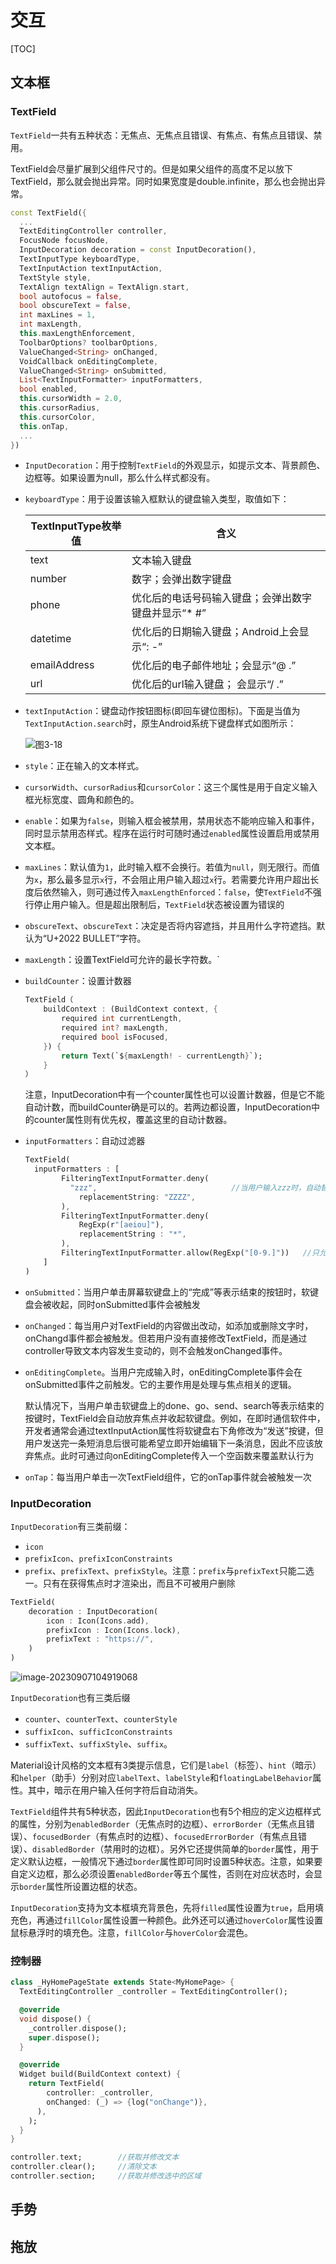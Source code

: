 # 交互

[TOC]

## 文本框

### TextField

`TextField`一共有五种状态：无焦点、无焦点且错误、有焦点、有焦点且错误、禁用。

TextField会尽量扩展到父组件尺寸的。但是如果父组件的高度不足以放下TextField，那么就会抛出异常。同时如果宽度是double.infinite，那么也会抛出异常。



~~~dart
const TextField({
  ...
  TextEditingController controller, 
  FocusNode focusNode,
  InputDecoration decoration = const InputDecoration(),
  TextInputType keyboardType,
  TextInputAction textInputAction,
  TextStyle style,
  TextAlign textAlign = TextAlign.start,
  bool autofocus = false,
  bool obscureText = false,
  int maxLines = 1,
  int maxLength,
  this.maxLengthEnforcement,
  ToolbarOptions? toolbarOptions,
  ValueChanged<String> onChanged,
  VoidCallback onEditingComplete,
  ValueChanged<String> onSubmitted,
  List<TextInputFormatter> inputFormatters,
  bool enabled,
  this.cursorWidth = 2.0,
  this.cursorRadius,
  this.cursorColor,
  this.onTap,
  ...
})
~~~

- `InputDecoration`：用于控制`TextField`的外观显示，如提示文本、背景颜色、边框等。如果设置为null，那么什么样式都没有。

- `keyboardType`：用于设置该输入框默认的键盘输入类型，取值如下：

  | TextInputType枚举值 | 含义                                                |
  | ------------------- | --------------------------------------------------- |
  | text                | 文本输入键盘                                        |
  | number              | 数字；会弹出数字键盘                                |
  | phone               | 优化后的电话号码输入键盘；会弹出数字键盘并显示“* #” |
  | datetime            | 优化后的日期输入键盘；Android上会显示“: -”          |
  | emailAddress        | 优化后的电子邮件地址；会显示“@ .”                   |
  | url                 | 优化后的url输入键盘； 会显示“/ .”                   |

- `textInputAction`：键盘动作按钮图标(即回车键位图标)。下面是当值为`TextInputAction.search`时，原生Android系统下键盘样式如图所示：

  ![图3-18](assets/3-18.68d03561.png)

- `style`：正在输入的文本样式。

- `cursorWidth`、`cursorRadius`和`cursorColor`：这三个属性是用于自定义输入框光标宽度、圆角和颜色的。

- `enable`：如果为`false`，则输入框会被禁用，禁用状态不能响应输入和事件，同时显示禁用态样式。程序在运行时可随时通过`enabled`属性设置启用或禁用文本框。

- `maxLines`：默认值为`1`，此时输入框不会换行。若值为`null`，则无限行。而值为`x`，那么最多显示`x`行，不会阻止用户输入超过`x`行。若需要允许用户超出长度后依然输入，则可通过传入`maxLengthEnforced`：`false`，使`TextField`不强行停止用户输入。但是超出限制后，`TextField`状态被设置为错误的

- `obscureText`、`obscureText`：决定是否将内容遮挡，并且用什么字符遮挡。默认为“U+2022 BULLET”字符。

- `maxLength`：设置TextField可允许的最长字符数。`

- `buildCounter`：设置计数器

  ~~~dart
  TextField（
      buildContext : (BuildContext context, {
          required int currentLength,
          required int? maxLength,
          required bool isFocused,
      }) {
          return Text(`${maxLength! - currentLength}`);
      }
  ）
  ~~~

  注意，InputDecoration中有一个counter属性也可以设置计数器，但是它不能自动计数，而buildCounter确是可以的。若两边都设置，InputDecoration中的counter属性则有优先权，覆盖这里的自动计数器。

- `inputFormatters`：自动过滤器

  ~~~dart
  TextField(
  	inputFormatters : [
          FilteringTextInputFormatter.deny(
          	"zzz",								//当用户输入zzz时，自动替换成ZZZZ
              replacementString: "ZZZZ",
          ),
          FilteringTextInputFormatter.deny(
              RegExp(r"[aeiou]"),					
              replacementString : "*",
          ),
          FilteringTextInputFormatter.allow(RegExp("[0-9.]"))	//只允许用户指定字符，其他字符会被忽略掉
      ]
  )
  ~~~

- `onSubmitted`：当用户单击屏幕软键盘上的“完成”等表示结束的按钮时，软键盘会被收起，同时onSubmitted事件会被触发

- `onChanged`：每当用户对TextField的内容做出改动，如添加或删除文字时，onChangd事件都会被触发。但若用户没有直接修改TextField，而是通过controller导致文本内容发生变动的，则不会触发onChanged事件。

- `onEditingComplete`。当用户完成输入时，onEditingComplete事件会在onSubmitted事件之前触发。它的主要作用是处理与焦点相关的逻辑。

  默认情况下，当用户单击软键盘上的done、go、send、search等表示结束的按键时，TextField会自动放弃焦点并收起软键盘。例如，在即时通信软件中，开发者通常会通过textInputAction属性将软键盘右下角修改为“发送”按键，但用户发送完一条短消息后很可能希望立即开始编辑下一条消息，因此不应该放弃焦点。此时可通过向onEditingComplete传入一个空函数来覆盖默认行为

- `onTap`：每当用户单击一次TextField组件，它的onTap事件就会被触发一次

### InputDecoration

`InputDecoration`有三类前缀：

- `icon`
- `prefixIcon`、`prefixIconConstraints`
- `prefix`、`prefixText`、`prefixStyle`。注意：`prefix`与`prefixText`只能二选一。只有在获得焦点时才渲染出，而且不可被用户删除

~~~dart
TextField(
	decoration : InputDecoration(
    	icon : Icon(Icons.add),
        prefixIcon : Icon(Icons.lock),
        prefixText : "https://",
    )
)
~~~

![image-20230907104919068](assets/image-20230907104919068.png)

`InputDecoration`也有三类后缀

- `counter`、`counterText`、`counterStyle`
- `suffixIcon`、`sufficIconConstraints`
- `suffixText`、`suffixStyle`、`suffix`。



Material设计风格的文本框有3类提示信息，它们是`label`（标签）、`hint`（暗示）和`helper`（助手）分别对应`labelText`、`labelStyle`和`floatingLabelBehavior`属性。其中，暗示在用户输入任何字符后自动消失。



`TextField`组件共有5种状态，因此`InputDecoration`也有5个相应的定义边框样式的属性，分别为`enabledBorder`（无焦点时的边框）、`errorBorder`（无焦点且错误）、`focusedBorder`（有焦点时的边框）、`focusedErrorBorder`（有焦点且错误）、`disabledBorder`（禁用时的边框）。另外它还提供简单的`border`属性，用于定义默认边框，一般情况下通过`border`属性即可同时设置5种状态。注意，如果要自定义边框，那么必须设置`enabledBorder`等五个属性，否则在对应状态时，会显示`border`属性所设置边框的状态。



`InputDecoration`支持为文本框填充背景色，先将`filled`属性设置为`true`，启用填充色，再通过`fillColor`属性设置一种颜色。此外还可以通过`hoverColor`属性设置鼠标悬浮时的填充色。注意，`fillColor`与`hoverColor`会混色。



### 控制器

~~~dart
class _HyHomePageState extends State<MyHomePage> {
  TextEditingController _controller = TextEditingController();

  @override
  void dispose() {
    _controller.dispose();
    super.dispose();
  }

  @override
  Widget build(BuildContext context) {
    return TextField(
        controller: _controller,
        onChanged: (_) => {log("onChange")},
      ),
    );
  }
}
~~~

~~~dart
controller.text;		//获取并修改文本
controller.clear();		//清除文本
controller.section;		//获取并修改选中的区域
~~~





## 手势

## 拖放

